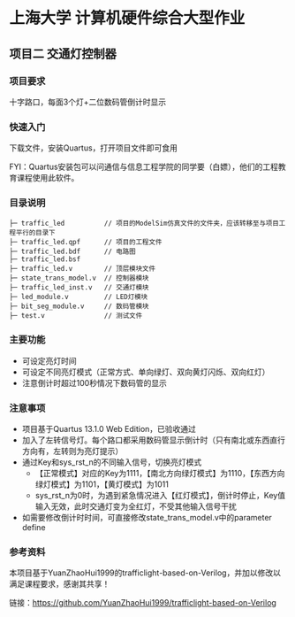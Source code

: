 # 上海大学 计算机硬件综合大型作业 

## 项目二 交通灯控制器

### 项目要求

十字路口，每面3个灯+二位数码管倒计时显示

### 快速入门

下载文件，安装Quartus，打开项目文件即可食用

FYI：Quartus安装包可以问通信与信息工程学院的同学要（白嫖），他们的工程教育课程使用此软件。

### 目录说明

```
├─ traffic_led          // 项目的ModelSim仿真文件的文件夹，应该转移至与项目工程平行的目录下
├─ traffic_led.qpf      // 项目的工程文件
├─ traffic_led.bdf      // 电路图
├─ traffic_led.bsf
├─ traffic_led.v        // 顶层模块文件
├─ state_trans_model.v  // 控制器模块
├─ traffic_led_inst.v   // 交通灯模块
├─ led_module.v         // LED灯模块
├─ bit_seg_module.v     // 数码管模块
├─ test.v               // 测试文件
```

### 主要功能

- 可设定亮灯时间
- 可设定不同亮灯模式（正常方式、单向绿灯、双向黄灯闪烁、双向红灯）
- 注意倒计时超过100秒情况下数码管的显示

### 注意事项

- 项目基于Quartus 13.1.0 Web Edition，已验收通过
- 加入了左转信号灯。每个路口都采用数码管显示倒计时（只有南北或东西直行方向有，左转则为亮灯提示）
- 通过Key和sys_rst_n的不同输入信号，切换亮灯模式
  - 【正常模式】对应的Key为1111，【南北方向绿灯模式】为1110，【东西方向绿灯模式】为1101，【黄灯模式】为1011
  - sys_rst_n为0时，为遇到紧急情况进入【红灯模式】，倒计时停止，Key值输入无效，此时交通灯变为全红灯，不受其他输入信号干扰
- 如需要修改倒计时时间，可直接修改state_trans_model.v中的parameter define

### 参考资料

本项目基于YuanZhaoHui1999的trafficlight-based-on-Verilog，并加以修改以满足课程要求，感谢其共享！

链接：https://github.com/YuanZhaoHui1999/trafficlight-based-on-Verilog
